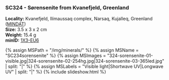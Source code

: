 
### <a name="SC324"></a> SC324 - Sørensenite from Kvanefjeld, Greenland

**Locality:** Kvanefjeld, Ilímaussaq complex, Narsaq, Kujalleq, Greenland ([MINDAT](https://www.mindat.org/loc-30754.html))  
**Size:** 3.5 x 3 x 2 cm  
**Weight:** 15.4 g  
**minID:** [1X3-EU6](https://www.mindat.org/1X3-EU6)

{% assign MSPath = "/img/minerals/" %}
{% assign MSName = "SC234sorensenite" %}
{% assign MSImages = "324-sorensenite-01-visible.jpg|324-sorensenite-02-254hg.jpg|324-sorensenite-03-365led.jpg" | split: "|" %}
{% assign MSLabels = "Visible light|Shortwave UV|Longwave UV" | split: "|" %}
{% include slideshow.html %}

